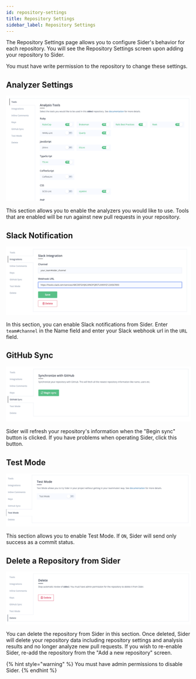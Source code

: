 ```yaml
---
id: repository-settings
title: Repository Settings
sidebar_label: Repository Settings
---
```


The Repository Settings page allows you to configure Sider's behavior for each repository. You will see the Repository Settings screen upon adding your repository to Sider.

You must have write permission to the repository to change these settings.

## Analyzer Settings

![Analyzer settings](../assets/project-analyzers.png)

This section allows you to enable the analyzers you would like to use. Tools that are enabled will be run against new pull requests in your repository.

## Slack Notification

![Slack notification](../assets/project-slack-notification.png)

In this section, you can enable Slack notifications from Sider. Enter `team#channel` in the Name field and enter your Slack webhook url in the `URL` field.

## GitHub Sync

![Sync with GitHub](../assets/project-sync-with-github.png)

Sider will refresh your repository's information when the "Begin sync" button is clicked. If you have problems when operating Sider, click this button.

## Test Mode

![Test mode](../assets/project-testmode.png)

This section allows you to enable Test Mode. If `ON`, Sider will send only success as a commit status.

## Delete a Repository from Sider

![Delete a repository](../assets/project-delete.png)

You can delete the repository from Sider in this section. Once deleted, Sider will delete your repository data including repository settings and analysis results and no longer analyze new pull requests. If you wish to re-enable Sider, re-add the repository from the "Add a new repository" screen.

{% hint style="warning" %}
You must have admin permissions to disable Sider.
{% endhint %}

